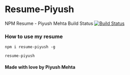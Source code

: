 # Resume-Piyush
NPM Resume - Piyush Mehta
Build Status
[![Build Status](https://travis-ci.com/piyush97/Resume-Piyush.svg?token=g3CxDf8EXQoxGMAHdh9U&branch=master)](https://travis-ci.com/piyush97/Resume-Piyush)

### How to use my resume

```
npm i resume-piyush -g
```

```
resume-piyush
```

#### Made with love by Piyush Mehta
